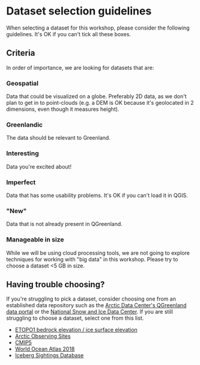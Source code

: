 # Dataset selection guidelines

When selecting a dataset for this workshop, please consider the following guidelines.
It's OK if you can't tick all these boxes.

## Criteria

In order of importance, we are looking for datasets that are:


### Geospatial

Data that could be visualized on a globe. Preferably 2D data, as we don't plan to get in
to point-clouds (e.g. a DEM is OK because it's geolocated in 2 dimensions, even though
it measures height).


### Greenlandic

The data should be relevant to Greenland.


### Interesting

Data you're excited about!


### Imperfect

Data that has some usability problems. It's OK if you can't load it in QGIS.


### "New"

Data that is not already present in QGreenland.


### Manageable in size

While we will be using cloud processing tools, we are not going to explore
techniques for working with "big data" in this workshop. Please try to choose a
dataset <5 GB in size.


## Having trouble choosing?

If you're struggling to pick a dataset, consider choosing one from an established data
repository such as the [Arctic Data Center's QGreenland data
portal](https://arcticdata.io/catalog/portals/QGreenland/Data) or the [National Snow and
Ice Data Center](https://nsidc.org/data/explore-data). If you are still struggling to
choose a dataset, select one from this list.

* [ETOPO1 bedrock elevation / ice surface elevation](https://www.ncei.noaa.gov/products/etopo-global-relief-model)
* [Arctic Observing Sites](https://arcticobservingviewer.org/web-services)
* [CMIP5](https://psl.noaa.gov/ipcc/ocn/ccwp.html)
* [World Ocean Atlas 2018](https://www.ncei.noaa.gov/access/world-ocean-atlas-2018/)
* [Iceberg Sightings Database](https://nsidc.org/data/g00807/versions/1)
